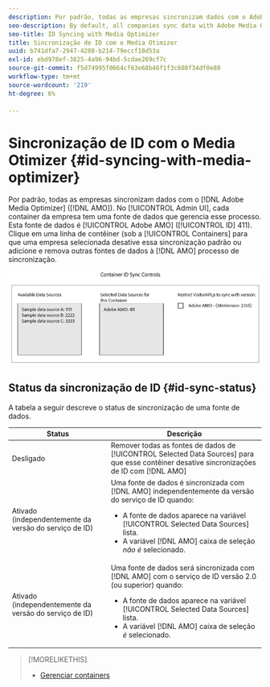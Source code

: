 ```yaml
---
description: Por padrão, todas as empresas sincronizam dados com o Adobe Media Optimizer (AMO). Na interface do Administrador, cada contêiner de empresa tem uma fonte de dados que gerencia esse processo. Essa fonte de dados é o Adobe AMO (ID 411). Clique em uma linha de contêiner (na guia Contêineres ) de uma empresa selecionada para desativar esta sincronização padrão ou para adicionar e remover outras fontes de dados ao processo de sincronização AMO.
seo-description: By default, all companies sync data with Adobe Media Optimizer (AMO). In the Admin UI, each company container has a data source that manages this process. This data source is Adobe AMO (ID 411). Click a container row (under the Containers tab) for a selected company to disable this default sync or to add and remove other data sources to the AMO sync process.
seo-title: ID Syncing with Media Optimizer
title: Sincronização de ID com o Media Otimizer
uuid: b741dfa7-2947-4288-b214-79eccf18d53a
exl-id: ebd978ef-3825-4a96-94bd-5cdae269cf7c
source-git-commit: f5d74995f0664cf63e68b46f1f3c608f34df0e80
workflow-type: tm+mt
source-wordcount: '219'
ht-degree: 6%

---
```


# Sincronização de ID com o Media Otimizer {#id-syncing-with-media-optimizer}

Por padrão, todas as empresas sincronizam dados com o [!DNL Adobe Media Optimizer] ([!DNL AMO]). No [!UICONTROL Admin UI], cada container da empresa tem uma fonte de dados que gerencia esse processo. Esta fonte de dados é [!UICONTROL Adobe AMO] ([!UICONTROL ID] 411). Clique em uma linha de contêiner (sob a [!UICONTROL Containers] para que uma empresa selecionada desative essa sincronização padrão ou adicione e remova outras fontes de dados à [!DNL AMO] processo de sincronização.

![](assets/id-sync.png)

## Status da sincronização de ID {#id-sync-status}

A tabela a seguir descreve o status de sincronização de uma fonte de dados.

| Status | Descrição |
|------ | -------- |
| Desligado | Remover todas as fontes de dados de [!UICONTROL Selected Data Sources] para que esse contêiner desative sincronizações de ID com [!DNL AMO] |
| Ativado (independentemente da versão do serviço de ID) | Uma fonte de dados é sincronizada com [!DNL AMO] independentemente da versão do serviço de ID quando: <ul><li>A fonte de dados aparece na variável [!UICONTROL Selected Data Sources] lista.</li><li>A variável [!DNL AMO] caixa de seleção *não é* selecionado.</li></ul> |
| Ativado (independentemente da versão do serviço de ID) | Uma fonte de dados será sincronizada com [!DNL AMO] com o serviço de ID versão 2.0 (ou superior) quando: <ul><li>A fonte de dados aparece na variável [!UICONTROL Selected Data Sources] lista.</li><li>A variável [!DNL AMO] caixa de seleção *é* selecionado.</li></ul> |

>[!MORELIKETHIS]
>
>* [Gerenciar containers](../companies/admin-manage-containers.md#task_61DB5CEECC5049DD8D059C642AC3F967)

